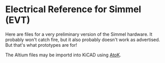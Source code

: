 # Electrical Reference for Simmel (EVT)

Here are files for a very preliminary version of the Simmel hardware. It probably
won't catch fire, but it also probably doesn't work as advertised. But that's
what prototypes are for!

The Altium files may be importd into KiCAD using [AtoK](https://github.com/stevegrn/AtoK).
